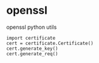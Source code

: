 # openssl
openssl python utils

```
import certificate
cert = certificate.Certificate()
cert.generate_key()
cert.generate_req()
```
